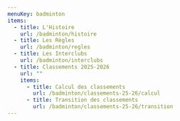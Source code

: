 ```yaml
---
menuKey: badminton
items:
  - title: L'Histoire
    url: /badminton/histoire
  - title: Les Règles
    url: /badminton/regles
  - title: Les Interclubs
    url: /badminton/interclubs
  - title: Classements 2025-2026
    url: ""
    items:
      - title: Calcul des classements
        url: /badminton/classements-25-26/calcul
      - title: Transition des classements
        url: /badminton/classements-25-26/transition
---
```

